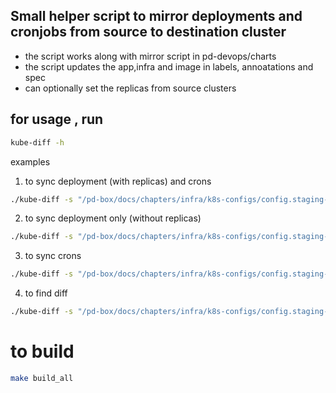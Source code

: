 ## Small helper script to mirror deployments and cronjobs from source to destination cluster

- the script works along with mirror script in pd-devops/charts
- the script updates the app,infra and image in labels, annoatations and spec
- can optionally set the replicas from source clusters



## for usage , run 
```sh
kube-diff -h 
```
examples 
1. to sync deployment (with replicas) and crons
```sh
./kube-diff -s "/pd-box/docs/chapters/infra/k8s-configs/config.staging-eu-1-v121-green" -d "/pd-box/docs/chapters/infra/k8s-configs/config.staging-eu-1-v123-blue"  --deploy --replicas --cron
``` 

2. to sync deployment only (without replicas)
```sh
./kube-diff -s "/pd-box/docs/chapters/infra/k8s-configs/config.staging-eu-1-v121-green" -d "/pd-box/docs/chapters/infra/k8s-configs/config.staging-eu-1-v123-blue"  --deploy
``` 

3. to sync crons
```sh
./kube-diff -s "/pd-box/docs/chapters/infra/k8s-configs/config.staging-eu-1-v121-green" -d "/pd-box/docs/chapters/infra/k8s-configs/config.staging-eu-1-v123-blue" --cron
``` 
4. to find diff 

```sh
./kube-diff -s "/pd-box/docs/chapters/infra/k8s-configs/config.staging-eu-1-v121-green" -d "/pd-box/docs/chapters/infra/k8s-configs/config.staging-eu-1-v123-blue" --diff
``` 

# to build 

```sh
make build_all
```
